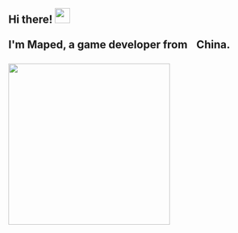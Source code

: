 <h2 align="left">
 <abc>
  <br>Hi there! <img src="https://user-images.githubusercontent.com/42378118/110234147-e3259600-7f4e-11eb-95be-0c4047144dea.gif" width="30"><br>
  <br> I'm Maped, a game developer from  <img src="https://raw.githubusercontent.com/Me-Maped/Me-Maped.github.io/master/world-flag_047-CHN--China.svg" width="13"/>China.<br>
  <br>
    <img src="https://media.giphy.com/media/SWoSkN6DxTszqIKEqv/giphy.gif" width="320">
 </abc>
</h2> 

